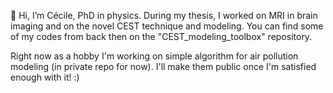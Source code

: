 👋 Hi, I’m Cécile, PhD in physics.
During my thesis, I worked on MRI in brain imaging and on the novel CEST technique and modeling. You can find some of my codes from back then on the "CEST_modeling_toolbox" repository.

Right now as a hobby I'm working on simple algorithm for air pollution modeling (in private repo for now). I'll make them public once I'm satisfied enough with it! :)



<!---
CMaguin/CMaguin is a ✨ special ✨ repository because its `README.md` (this file) appears on your GitHub profile.
You can click the Preview link to take a look at your changes.
--->
